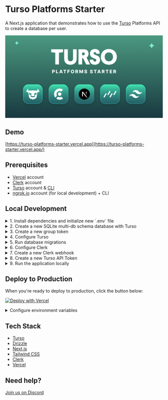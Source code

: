 # Turso Platforms Starter

A Next.js application that demonstrates how to use the [Turso](https://turso.tech) Platforms API to create a database per user.

![Turso Platforms Starter](/app/opengraph-image.png)

## Demo

[https://turso-platforms-starter.vercel.app](https://turso-platforms-starter.vercel.app/)

## Prerequisites

- [Vercel](https://vercel.com) account
- [Clerk](https://clerk.com) account
- [Turso](https://turso.tech) account & [CLI](https://docs.turso.tech/cli/installation)
- [ngrok.io](https://ngrok.io) account (for local development) + CLI

## Local Development

<details>
<summary>1. Install dependencies and initialize new `.env` file</summary>

Run the following:

```bash
cp .env.example .env
npm install
```

</details>

<details>
<summary>2. Create a new SQLite multi-db schema database with Turso</summary>

Follow the instructions to install the [Turso CLI](https://docs.turso.tech/cli/installation), and then run the following:

```bash
turso db create <database-name>
```

> Alternatively, you can [sign up](https://app.turso.tech) on the web, and create a new schema database from there.

</details>

<details>
<summary>3. Create a new group token</summary>

Run the following:

```bash
turso group tokens create <database-name>
```

> If you didn't already have one, a new group will be created for you with the name `default`.

</details>

<details>
<summary>4. Configure Turso</summary>

Add your database name, group token, and Turso organization name to the `.env` file:

```bash
TURSO_SCHEMA_DATABASE_NAME=
TURSO_DATABASE_GROUP_AUTH_TOKEN=
TURSO_ORG_NAME=
```

We'll finish configuring the `.env` file across the next few steps.

> The `TURSO_ORG_NAME` can be your personal username, or the name of any organization you have with other users.

</details>

<details>
<summary>5. Run database migrations</summary>

Run the following:

```bash
npm run db:migrate
```

> If you make changes to `db/schema.ts`, make sure to run `npm run db:generate` to create the migrations, and `npm run db:migrate` to apply them.

</details>

<details>
<summary>6. Configure Clerk</summary>

[Sign up to Clerk](https://clerk.com) and create a new application.

Add your Clerk public key and secret key to the `.env` file:

```bash
NEXT_PUBLIC_CLERK_PUBLISHABLE_KEY=
CLERK_SECRET_KEY=
```

</details>

<details>
<summary>7. Create a new Clerk webhook</summary>

During development we will use [ngrok.io](https://ngrok.io) to expose our local server to the internet so Clerk can send webhooks to it.

Run the following:

```bash
ngrok http 3000
```

> Make sure to change `3000` to the port your Next.js application is running on.

Inside Clerk, go to Webhooks > Add Endpoint and enter the URL provided by ngrok + `/webhooks/clerk`, and select `user.created` as the event:

![Clerk add endpoint](/public/add-webhook-endpoint.png)

Next click on the webhook you just created and copy the signing secret:

![Clerk signing secret](/public/copy-webhook-signing-secret.png)

Add this signing secret to `.env`:

```bash
CLERK_WEBHOOK_SECRET=
```

</details>

<details>
<summary>8. Create a new Turso API Token</summary>

Run the following:

```bash
turso auth api-tokens mint clerk
```

Set the API token in the `.env` file:

```bash
TURSO_USER_API_TOKEN=
```

</details>

<details>
<summary>9. Run the application locally</summary>

Run the following:

```bash
npm run dev
```

Now open [http://localhost:3000](http://localhost:3000) with your browser to try out the app!

</details>

## Deploy to Production

When you're ready to deploy to production, click the button below:

[![Deploy with Vercel](https://vercel.com/button)](https://vercel.com/new/clone?repository-url=https%3A%2F%2Fgithub.com%2Fnotrab%2Fturso-platforms-starter&env=NEXT_PUBLIC_CLERK_SIGN_IN_URL,NEXT_PUBLIC_CLERK_SIGN_UP_URL,NEXT_PUBLIC_CLERK_PUBLISHABLE_KEY,CLERK_SECRET_KEY,CLERK_WEBHOOK_SECRET,TURSO_USER_API_TOKEN,TURSO_ORG_NAME,TURSO_SCHEMA_DATABASE_NAME,TURSO_DATABASE_GROUP_AUTH_TOKEN)

<details>
<summary>Configure environment variables</summary>

You can use the same development environment variables for production if you want to use a single database.

**It's recommended to create a new database for production.**

You will need to deploy the app to Vercel to obtain the Deployment URL. Once you have that, update the webhook URL in Clerk:

![Update Clerk webhook endpoint](/public/update-webhook-url.png)

</details>

## Tech Stack

- [Turso](https://turso.tech)
- [Drizzle](https://orm.drizzle.team)
- [Next.js](https://nextjs.org)
- [Tailwind CSS](https://tailwindcss.com)
- [Clerk](https://clerk.com)
- [Vercel](https://vercel.com)

## Need help?

[Join us on Discord](https://tur.so/discord)
